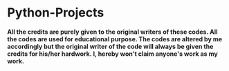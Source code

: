 # Python-Projects

<b> All the credits are purely given to the original writers of these codes. All the codes are used for educational purpose. The codes are altered by me accordingly but the original writer of the code will always be given the credits for his/her hardwork. I, hereby won't claim anyone's work as my work.
</b>
